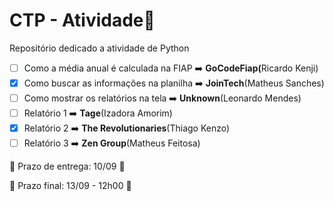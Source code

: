 # CTP - Atividade🥇

Repositório dedicado a atividade de Python

- [ ] Como a média anual é calculada na FIAP ➡️ <b>GoCodeFiap(</b>Ricardo Kenji)
- [X] Como buscar as informações na planilha ➡️ <b>JoinTech</b>(Matheus Sanches)
- [ ] Como mostrar os relatórios na tela ➡️ <b>Unknown</b>(Leonardo Mendes)
- [ ] Relatório 1 ➡️ <b>Tage</b>(Izadora Amorim)
- [X] Relatório 2 ➡️ <b>The Revolutionaries</b>(Thiago Kenzo)
- [ ] Relatório 3 ➡️ <b>Zen Group</b>(Matheus Feitosa)

🏁 Prazo de entrega: 10/09 🏁

🎌 Prazo final: 13/09 - 12h00 🎌


